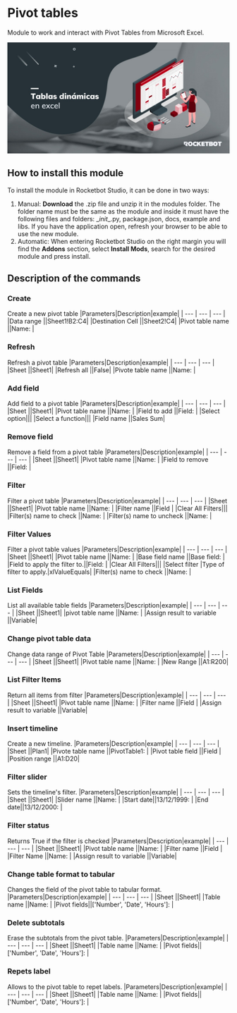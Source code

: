 # Pivot tables
  
Module to work and interact with Pivot Tables from Microsoft Excel. 
  
![banner](imgs/Banner_PivotTableExcel.png)
## How to install this module
  
To install the module in Rocketbot Studio, it can be done in two ways:
1. Manual: __Download__ the .zip file and unzip it in the modules folder. The folder name must be the same as the module and inside it must have the following files and folders: \__init__.py, package.json, docs, example and libs. If you have the application open, refresh your browser to be able to use the new module.
2. Automatic: When entering Rocketbot Studio on the right margin you will find the **Addons** section, select **Install Mods**, search for the desired module and press install.



## Description of the commands

### Create
  
Create a new pivot table
|Parameters|Description|example|
| --- | --- | --- |
|Data range ||Sheet1!B2:C4|
|Destination Cell ||Sheet2!C4|
|Pivot table name ||Name: |

### Refresh
  
Refresh a pivot table
|Parameters|Description|example|
| --- | --- | --- |
|Sheet ||Sheet1|
|Refresh all ||False|
|Pivote table name ||Name: |

### Add field
  
Add field to a pivot table
|Parameters|Description|example|
| --- | --- | --- |
|Sheet ||Sheet1|
|Pivot table name ||Name: |
|Field to add ||Field: |
|Select option|||
|Select a function|||
|Field name ||Sales Sum|

### Remove field
  
Remove a field from a pivot table
|Parameters|Description|example|
| --- | --- | --- |
|Sheet ||Sheet1|
|Pivot table name ||Name: |
|Field to remove ||Field: |

### Filter
  
Filter a pivot table
|Parameters|Description|example|
| --- | --- | --- |
|Sheet ||Sheet1|
|Pivot table name ||Name: |
|Filter name ||Field |
|Clear All Filters|||
|Filter(s) name to check ||Name: |
|Filter(s) name to uncheck ||Name: |

### Filter Values
  
Filter a pivot table values
|Parameters|Description|example|
| --- | --- | --- |
|Sheet ||Sheet1|
|Pivot table name ||Name: |
|Base field name ||Base field: |
|Field to apply the filter to.||Field: |
|Clear All Filters|||
|Select filter |Type of filter to apply.|xlValueEquals|
|Filter(s) name to check ||Name: |

### List Fields
  
List all available table fields
|Parameters|Description|example|
| --- | --- | --- |
|Sheet ||Sheet1|
|pivot table name ||Name: |
|Assign result to variable ||Variable|

### Change pivot table data
  
Change data range of Pivot Table
|Parameters|Description|example|
| --- | --- | --- |
|Sheet ||Sheet1|
|Pivot table name ||Name: |
|New Range ||A1:R200|

### List Filter Items 
  
Return all items from filter
|Parameters|Description|example|
| --- | --- | --- |
|Sheet ||Sheet1|
|Pivot table name ||Name: |
|Filter name ||Field |
|Assign result to variable ||Variable|

### Insert timeline
  
Create a new timeline.
|Parameters|Description|example|
| --- | --- | --- |
|Sheet ||Plan1|
|Pivote table name ||PivotTable1: |
|Pivot table field ||Field |
|Position range ||A1:D20|

### Filter slider
  
Sets the timeline's filter.
|Parameters|Description|example|
| --- | --- | --- |
|Sheet ||Sheet1|
|Slider name ||Name: |
|Start date||13/12/1999: |
|End date||13/12/2000: |

### Filter status
  
Returns True if the filter is checked
|Parameters|Description|example|
| --- | --- | --- |
|Sheet ||Sheet1|
|Pivot table name ||Name: |
|Filter name ||Field |
|Filter Name ||Name: |
|Assign result to variable ||Variable|

### Change table format to tabular
  
Changes the field of the pivot table to tabular format.
|Parameters|Description|example|
| --- | --- | --- |
|Sheet ||Sheet1|
|Table name ||Name: |
|Pivot fields||['Number', 'Date', 'Hours']: |

### Delete subtotals
  
Erase the subtotals from the pivot table.
|Parameters|Description|example|
| --- | --- | --- |
|Sheet ||Sheet1|
|Table name ||Name: |
|Pivot fields||['Number', 'Date', 'Hours']: |

### Repets label
  
Allows to the pivot table to repet labels.
|Parameters|Description|example|
| --- | --- | --- |
|Sheet ||Sheet1|
|Table name ||Name: |
|Pivot fields||['Number', 'Date', 'Hours']: |

